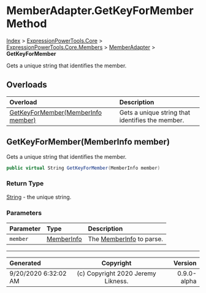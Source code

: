 ﻿# MemberAdapter.GetKeyForMember Method

[Index](../index.md) > [ExpressionPowerTools.Core](ExpressionPowerTools.Core.a.md) > [ExpressionPowerTools.Core.Members](ExpressionPowerTools.Core.Members.n.md) > [MemberAdapter](ExpressionPowerTools.Core.Members.MemberAdapter.cs.md) > **GetKeyForMember**

Gets a unique string that identifies the member.

## Overloads

| Overload | Description |
| :-- | :-- |
| [GetKeyForMember(MemberInfo member)](#getkeyformembermemberinfo-member) | Gets a unique string that identifies the member. |
## GetKeyForMember(MemberInfo member)

Gets a unique string that identifies the member.

```csharp
public virtual String GetKeyForMember(MemberInfo member)
```

### Return Type

 [String](https://docs.microsoft.com/dotnet/api/system.string)  - the unique string.

### Parameters

| Parameter | Type | Description |
| :-- | :-- | :-- |
| `member` | [MemberInfo](https://docs.microsoft.com/dotnet/api/system.reflection.memberinfo) | The [MemberInfo](https://docs.microsoft.com/dotnet/api/system.reflection.memberinfo) to parse. |



---

| Generated | Copyright | Version |
| :-- | :-: | --: |
| 9/20/2020 6:32:02 AM | (c) Copyright 2020 Jeremy Likness. | 0.9.0-alpha |
